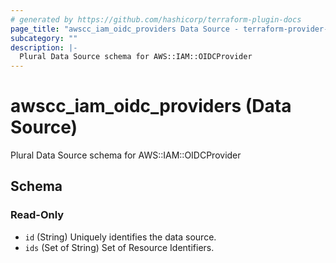 ```yaml
---
# generated by https://github.com/hashicorp/terraform-plugin-docs
page_title: "awscc_iam_oidc_providers Data Source - terraform-provider-awscc"
subcategory: ""
description: |-
  Plural Data Source schema for AWS::IAM::OIDCProvider
---
```


# awscc_iam_oidc_providers (Data Source)

Plural Data Source schema for AWS::IAM::OIDCProvider



<!-- schema generated by tfplugindocs -->
## Schema

### Read-Only

- `id` (String) Uniquely identifies the data source.
- `ids` (Set of String) Set of Resource Identifiers.


